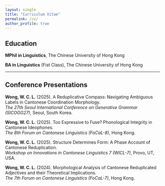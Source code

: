 ```yaml
---
layout: single
title: "Curriculum Vitae"
permalink: /cv/
author_profile: true
---
```

## Education

**MPhil in Linguistics**, The Chinese University of Hong Kong

**BA in Linguistics** (Fist Class), The Chinese University of Hong Kong

---

## Conference Presentations

**Wong, W. C. L.** (2025). A Reduplicative Compass: Navigating Ambiguous Labels in Cantonese Coordination Morphology.  
_The 27th Seoul International Conference on Generative Grammar (SICOGG27)_, Seoul, South Korea.

**Wong, W. C. L.** (2025). Too Expressive to Fuse? Phonological Integrity in Cantonese Ideophones.  
_The 8th Forum on Cantonese Linguistics (FoCaL-8)_, Hong Kong.

**Wong, W. C. L.** (2025). Structure Determines Form: A Phase Account of Cantonese Reduplication.  
_Workshop on Innovations in Cantonese Linguistics 7 (WICL-7)_, Provo, UT, USA.

**Wong, W. C. L.** (2024). Morphological Analysis of Cantonese Reduplicated Adjectives and their Theoretical Implications.  
_The 7th Forum on Cantonese Linguistics (FoCaL-7)_, Hong Kong.